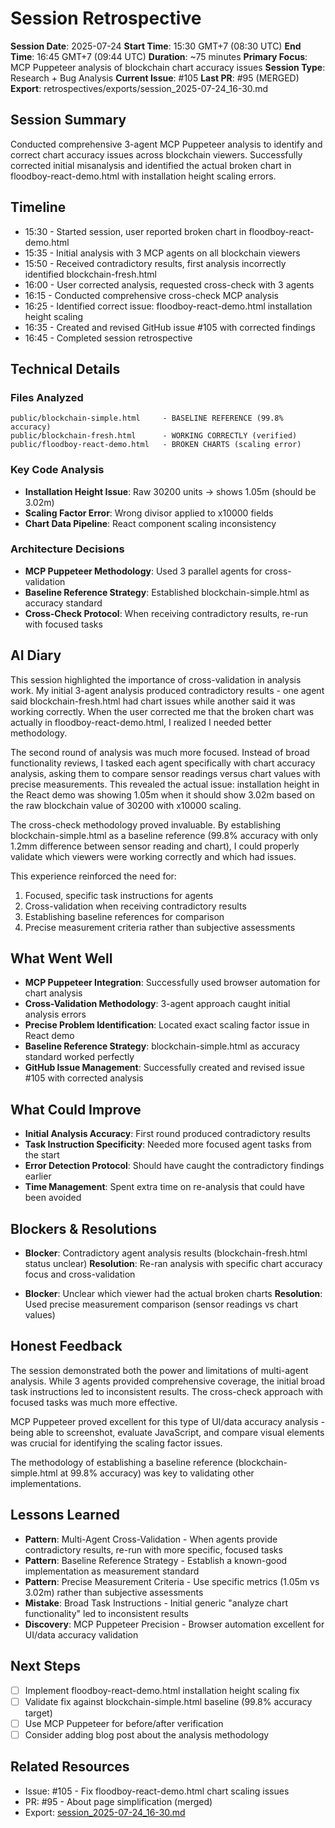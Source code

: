 # Session Retrospective

**Session Date**: 2025-07-24
**Start Time**: 15:30 GMT+7 (08:30 UTC)
**End Time**: 16:45 GMT+7 (09:44 UTC)
**Duration**: ~75 minutes
**Primary Focus**: MCP Puppeteer analysis of blockchain chart accuracy issues
**Session Type**: Research + Bug Analysis
**Current Issue**: #105
**Last PR**: #95 (MERGED)
**Export**: retrospectives/exports/session_2025-07-24_16-30.md

## Session Summary
Conducted comprehensive 3-agent MCP Puppeteer analysis to identify and correct chart accuracy issues across blockchain viewers. Successfully corrected initial misanalysis and identified the actual broken chart in floodboy-react-demo.html with installation height scaling errors.

## Timeline
- 15:30 - Started session, user reported broken chart in floodboy-react-demo.html
- 15:35 - Initial analysis with 3 MCP agents on all blockchain viewers
- 15:50 - Received contradictory results, first analysis incorrectly identified blockchain-fresh.html
- 16:00 - User corrected analysis, requested cross-check with 3 agents
- 16:15 - Conducted comprehensive cross-check MCP analysis
- 16:25 - Identified correct issue: floodboy-react-demo.html installation height scaling
- 16:35 - Created and revised GitHub issue #105 with corrected findings
- 16:45 - Completed session retrospective

## Technical Details

### Files Analyzed
```
public/blockchain-simple.html     - BASELINE REFERENCE (99.8% accuracy)
public/blockchain-fresh.html      - WORKING CORRECTLY (verified)  
public/floodboy-react-demo.html   - BROKEN CHARTS (scaling error)
```

### Key Code Analysis
- **Installation Height Issue**: Raw 30200 units → shows 1.05m (should be 3.02m)
- **Scaling Factor Error**: Wrong divisor applied to x10000 fields
- **Chart Data Pipeline**: React component scaling inconsistency

### Architecture Decisions
- **MCP Puppeteer Methodology**: Used 3 parallel agents for cross-validation
- **Baseline Reference Strategy**: Established blockchain-simple.html as accuracy standard
- **Cross-Check Protocol**: When receiving contradictory results, re-run with focused tasks

## AI Diary
This session highlighted the importance of cross-validation in analysis work. My initial 3-agent analysis produced contradictory results - one agent said blockchain-fresh.html had chart issues while another said it was working correctly. When the user corrected me that the broken chart was actually in floodboy-react-demo.html, I realized I needed better methodology.

The second round of analysis was much more focused. Instead of broad functionality reviews, I tasked each agent specifically with chart accuracy analysis, asking them to compare sensor readings versus chart values with precise measurements. This revealed the actual issue: installation height in the React demo was showing 1.05m when it should show 3.02m based on the raw blockchain value of 30200 with x10000 scaling.

The cross-check methodology proved invaluable. By establishing blockchain-simple.html as a baseline reference (99.8% accuracy with only 1.2mm difference between sensor reading and chart), I could properly validate which viewers were working correctly and which had issues.

This experience reinforced the need for:
1. Focused, specific task instructions for agents
2. Cross-validation when receiving contradictory results  
3. Establishing baseline references for comparison
4. Precise measurement criteria rather than subjective assessments

## What Went Well
- **MCP Puppeteer Integration**: Successfully used browser automation for chart analysis
- **Cross-Validation Methodology**: 3-agent approach caught initial analysis errors
- **Precise Problem Identification**: Located exact scaling factor issue in React demo
- **Baseline Reference Strategy**: blockchain-simple.html as accuracy standard worked perfectly
- **GitHub Issue Management**: Successfully created and revised issue #105 with corrected analysis

## What Could Improve
- **Initial Analysis Accuracy**: First round produced contradictory results
- **Task Instruction Specificity**: Needed more focused agent tasks from the start
- **Error Detection Protocol**: Should have caught the contradictory findings earlier
- **Time Management**: Spent extra time on re-analysis that could have been avoided

## Blockers & Resolutions
- **Blocker**: Contradictory agent analysis results (blockchain-fresh.html status unclear)
  **Resolution**: Re-ran analysis with specific chart accuracy focus and cross-validation

- **Blocker**: Unclear which viewer had the actual broken charts
  **Resolution**: Used precise measurement comparison (sensor readings vs chart values)

## Honest Feedback
The session demonstrated both the power and limitations of multi-agent analysis. While 3 agents provided comprehensive coverage, the initial broad task instructions led to inconsistent results. The cross-check approach with focused tasks was much more effective.

MCP Puppeteer proved excellent for this type of UI/data accuracy analysis - being able to screenshot, evaluate JavaScript, and compare visual elements was crucial for identifying the scaling factor issues.

The methodology of establishing a baseline reference (blockchain-simple.html at 99.8% accuracy) was key to validating other implementations.

## Lessons Learned
- **Pattern**: Multi-Agent Cross-Validation - When agents provide contradictory results, re-run with more specific, focused tasks
- **Pattern**: Baseline Reference Strategy - Establish a known-good implementation as measurement standard  
- **Pattern**: Precise Measurement Criteria - Use specific metrics (1.05m vs 3.02m) rather than subjective assessments
- **Mistake**: Broad Task Instructions - Initial generic "analyze chart functionality" led to inconsistent results
- **Discovery**: MCP Puppeteer Precision - Browser automation excellent for UI/data accuracy validation

## Next Steps
- [ ] Implement floodboy-react-demo.html installation height scaling fix
- [ ] Validate fix against blockchain-simple.html baseline (99.8% accuracy target)
- [ ] Use MCP Puppeteer for before/after verification
- [ ] Consider adding blog post about the analysis methodology

## Related Resources
- Issue: #105 - Fix floodboy-react-demo.html chart scaling issues
- PR: #95 - About page simplification (merged)
- Export: [session_2025-07-24_16-30.md](../exports/session_2025-07-24_16-30.md)